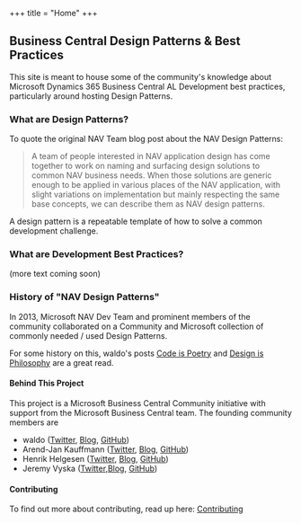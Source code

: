 +++
title = "Home"
+++

## Business Central Design Patterns & Best Practices

This site is meant to house some of the community's knowledge about Microsoft Dynamics 365 Business Central AL Development best practices, particularly around hosting Design Patterns.

### What are Design Patterns?

To quote the original NAV Team blog post about the NAV Design Patterns:

> A team of people interested in NAV application design has come together to work on naming and surfacing design solutions to common NAV business needs. When those solutions are generic enough to be applied in various places of the NAV application, with slight variations on implementation but mainly respecting the same base concepts, we can describe them as NAV design patterns.

A design pattern is a repeatable template of how to solve a common development challenge.

### What are Development Best Practices?

(more text coming soon)

### History of "NAV Design Patterns"

In 2013, Microsoft NAV Dev Team and prominent members of the community collaborated on a Community and Microsoft collection of commonly needed / used Design Patterns.

For some history on this, waldo's posts [Code is Poetry](https://www.waldo.be/2013/06/14/code-is-poetry/) and [Design is Philosophy](https://www.waldo.be/2013/08/28/design-is-philosophy-2/) are a great read.


#### Behind This Project

This project is a Microsoft Business Central Community initiative with support from the Microsoft Business Central team.  The founding community members are
* waldo ([Twitter](https://twitter.com/waldo1001), [Blog](https://www.waldo.be), [GitHub](https://github.com/waldo1001))
* Arend-Jan Kauffmann ([Twitter](https://twitter.com/ajkauffmann), [Blog](https://www.kauffmann.nl/), [GitHub](https://github.com/ajkauffmann))
* Henrik Helgesen ([Twitter](https://twitter.com/TheDoubleH), [Blog](https://thedoubleh.dev/), [GitHub](https://github.com/thedoubleh))
* Jeremy Vyska ([Twitter](https://twitter.com/JeremyVyska),[Blog](https://jeremy.vyska.info/articles), [GitHub](https://github.com/JeremyVyska))

#### Contributing

To find out more about contributing, read up here:
[Contributing](/contributing/)